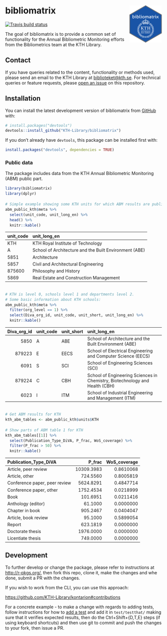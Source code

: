 
<!-- README.md is generated from README.Rmd. Please edit that file -->

# bibliomatrix <img src="man/figures/sticker.png" align="right" />

<!-- badges: start -->

[![Travis build
status](https://travis-ci.org/KTH-Library/bibliomatrix.svg?branch=master)](https://travis-ci.org/KTH-Library/bibliomatrix)
<!-- badges: end -->

The goal of bibliomatrix is to provide a common set of functionality for
the Annual Bibliometric Monitoring efforts from the Bibliometrics team
at the KTH Library.

## Contact

If you have queries related to the content, functionality or methods
used, please send an email to the KTH Library at <biblioteket@kth.se>.
For technical queries or feature requests, please [open an
issue](https://github.com/KTH-Library/bibliomatrix/issues) on this
repository.

## Installation

You can install the latest development version of bibliomatrix from
[GitHub](https://KTH-Library.github.com/bibliomatrix) with:

``` r
# install.packages("devtools")
devtools::install_github("KTH-Library/bibliomatrix")
```

If you don’t already have `devtools`, this package can be installed
first with:

``` r
install.packages("devtools", dependencies = TRUE)
```

### Public data

The package includes data from the KTH Annual Bibliometric Monitoring
(ABM) public part.

``` r
library(bibliomatrix)
library(dplyr)

# Simple example showing some KTH units for which ABM results are public
abm_public_kth$meta %>%
  select(unit_code, unit_long_en) %>%
  head() %>%
  knitr::kable()
```

| unit\_code | unit\_long\_en                                         |
| :--------- | :----------------------------------------------------- |
| KTH        | KTH Royal Institute of Technology                      |
| A          | School of Architecture and the Built Environment (ABE) |
| 5851       | Architecture                                           |
| 5857       | Civil and Architectural Engineering                    |
| 875600     | Philosophy and History                                 |
| 5869       | Real Estate and Construction Management                |

``` r

# KTH is level 0, schools level 1 and departments level 2.
# Some basic information about KTH schools:
abm_public_kth$meta %>%
  filter(org_level == 1) %>%
  select(Diva_org_id, unit_code, unit_short, unit_long_en) %>%
  knitr::kable()
```

| Diva\_org\_id | unit\_code | unit\_short | unit\_long\_en                                                              |
| ------------: | :--------- | :---------- | :-------------------------------------------------------------------------- |
|          5850 | A          | ABE         | School of Architecture and the Built Environment (ABE)                      |
|        879223 | E          | EECS        | School of Electrical Engineering and Computer Science (EECS)                |
|          6091 | S          | SCI         | School of Engineering Sciences (SCI)                                        |
|        879224 | C          | CBH         | School of Engineering Sciences in Chemistry, Biotechnology and Health (CBH) |
|          6023 | I          | ITM         | School of Industrial Engineering and Management (ITM)                       |

``` r

# Get ABM results for KTH
kth_abm_tables <- abm_public_kth$units$KTH

# Show parts of ABM table 1 for KTH
kth_abm_tables[[1]] %>%
  select(Publication_Type_DiVA, P_frac, WoS_coverage) %>%
  filter(P_frac > 50) %>%
  knitr::kable()
```

| Publication\_Type\_DiVA       |    P\_frac | WoS\_coverage |
| :---------------------------- | ---------: | ------------: |
| Article, peer review          | 10309.3983 |     0.8610068 |
| Article, other                |   724.5560 |     0.8005819 |
| Conference paper, peer review |  5624.8291 |     0.4847714 |
| Conference paper, other       |  1752.4534 |     0.0218999 |
| Book                          |   101.6951 |     0.0211416 |
| Anthology (editor)            |    61.1000 |     0.0000000 |
| Chapter in book               |   905.2467 |     0.0404047 |
| Article, book review          |    95.1000 |     0.5899054 |
| Report                        |   623.1819 |     0.0000000 |
| Doctorate thesis              |  1976.0000 |     0.0000000 |
| Licentiate thesis             |   749.0000 |     0.0000000 |

## Development

To further develop or change the package, please refer to instructions
at <http://r-pkgs.org/>, then fork this repo, clone it, make the changes
and whe done, submit a PR with the changes.

If you wish to work from the CLI, you can use this approach:

<https://github.com/KTH-Library/kontarion#contributions>

For a concrete example - to make a change with regards to adding tests,
follow instructions for how to [add a
test](https://r-pkgs.org/tests.html) and add it in `test/testthat/`
making sure that it verifies expected results, then do the
Ctrl+Shift+{D,T,E} steps (if using keyboard shortcuts) and then use git
to commit and push the changes to your fork, then issue a PR.
